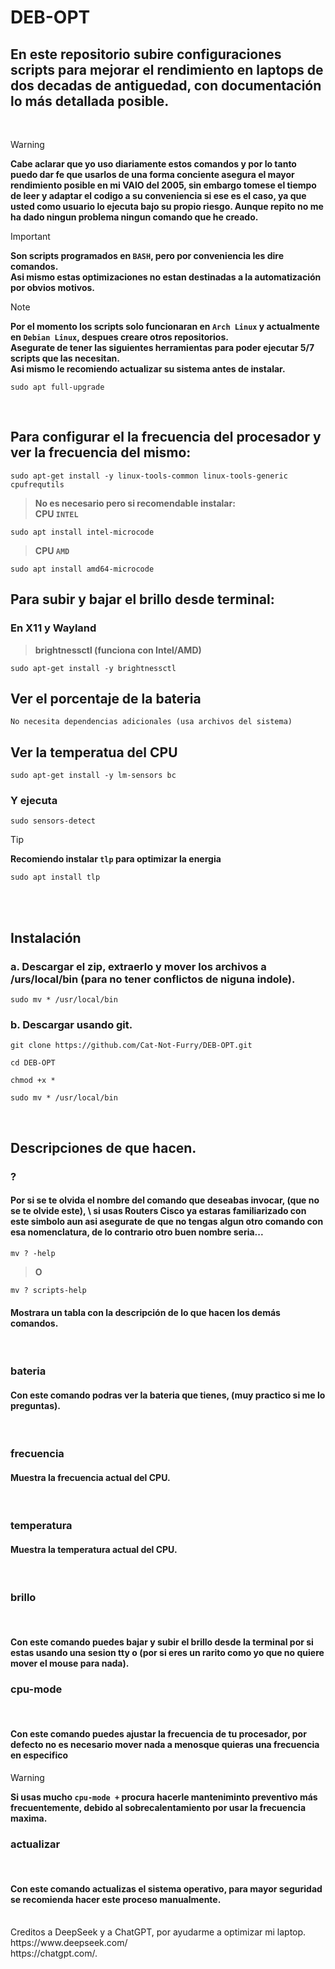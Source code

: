 <h1>DEB-OPT</h1>
<h2>En este repositorio subire configuraciones scripts para mejorar el rendimiento en laptops de dos decadas de antiguedad, con documentación  lo más detallada posible.</h2>
<br/>

> [!WARNING]
> **Cabe aclarar que yo uso diariamente estos comandos y por lo tanto puedo dar fe que usarlos de una forma conciente asegura el mayor rendimiento posible en mi VAIO del 2005, sin embargo tomese el tiempo de leer y adaptar el codigo a su conveniencia si ese es el caso, ya que usted como usuario lo ejecuta bajo su propio riesgo. Aunque repito no me ha dado ningun problema ningun comando que he creado.**

> [!IMPORTANT]
> **Son scripts programados en `BASH`, pero por conveniencia les dire comandos. \
> Asi mismo estas optimizaciones no estan destinadas a la automatización por obvios motivos.**

> [!NOTE]
> **Por el momento los scripts solo funcionaran en `Arch Linux` y actualmente en `Debian Linux`, despues creare otros repositorios. \
> Asegurate de tener las siguientes herramientas para poder ejecutar 5/7 scripts que las necesitan. \
> Asi mismo le recomiendo actualizar su sistema antes de instalar.**

```ella
sudo apt full-upgrade
```
<br/>
<h2>Para configurar el la frecuencia del procesador y ver la frecuencia del mismo:</h2>

```ella
sudo apt-get install -y linux-tools-common linux-tools-generic cpufrequtils
```
> **No es necesario pero si recomendable instalar:** \
> **CPU `INTEL`**

```ella
sudo apt install intel-microcode
```
> **CPU `AMD`**

```ella
sudo apt install amd64-microcode
```
<h2>Para subir y bajar el brillo desde terminal:</h2>
<h3>En X11 y Wayland</h3>

> **brightnessctl (funciona con Intel/AMD)**

```ella
sudo apt-get install -y brightnessctl
```
<h2>Ver el porcentaje de la bateria</h2>

```ella
No necesita dependencias adicionales (usa archivos del sistema)
```
<h2>Ver la temperatua del CPU</h2>

```ella
sudo apt-get install -y lm-sensors bc
```

<h3>Y ejecuta</h3>

```ella
sudo sensors-detect
```
> [!TIP]
> **Recomiendo instalar `tlp` para optimizar la energia**

```ella
sudo apt install tlp
```
<br/>
<br/>
<h2>Instalación</h2>
<h3>a. Descargar el zip, extraerlo y mover los archivos a /urs/local/bin (para no tener conflictos de niguna indole).</h3>

```ella
sudo mv * /usr/local/bin
```
<h3>b. Descargar usando git.</h3>

```ella
git clone https://github.com/Cat-Not-Furry/DEB-OPT.git
```
```ella
cd DEB-OPT
```
```ella
chmod +x *
```
```ella
sudo mv * /usr/local/bin
```
<br/>
<h2>Descripciones de que hacen.</h2>
<h3>?</h3>
<h4>Por si se te olvida el nombre del comando que deseabas invocar, (que no se te olvide este), \
si usas Routers Cisco ya estaras familiarizado con este simbolo aun asi asegurate de que no tengas algun otro comando con esa nomenclatura, de lo contrario otro buen nombre seria...</h4>

```ella
mv ? -help
```
> **O**

```ella
mv ? scripts-help
```
<h4>Mostrara un tabla con la descripción de lo que hacen los demás comandos.</h4>
<br/>
<h3>bateria</h3>
<h4>Con este comando podras ver la bateria que tienes, (muy practico si me lo preguntas).</h4>
<br/>
<h3>frecuencia</h3>
<h4>Muestra la frecuencia actual del CPU.</h4>
<br>
<h3>temperatura</h3>
<h4>Muestra la temperatura actual del CPU.</h4>
<br>
<h3>brillo</h3>
<br/>
<h4>Con este comando puedes bajar y subir el brillo desde la terminal por si estas usando una sesion tty o (por si eres un rarito como yo que no quiere mover el mouse para nada).</h4>
<h3>cpu-mode</h3>
<br/>
<h4>Con este comando puedes ajustar la frecuencia de tu procesador, por defecto no es necesario mover nada a menosque quieras una frecuencia en especifico</h4>

> [!WARNING]
> **Si usas mucho `cpu-mode +` procura hacerle manteniminto preventivo más frecuentemente, debido al sobrecalentamiento por usar la frecuencia maxima.**
<h3>actualizar</h3>
<br/>
<h4>Con este comando actualizas el sistema operativo, para mayor seguridad se recomienda hacer este proceso manualmente.</h4>
<br/>
Creditos a DeepSeek y a ChatGPT, por ayudarme a optimizar mi laptop.<br/>
https://www.deepseek.com/<br/>
https://chatgpt.com/.
